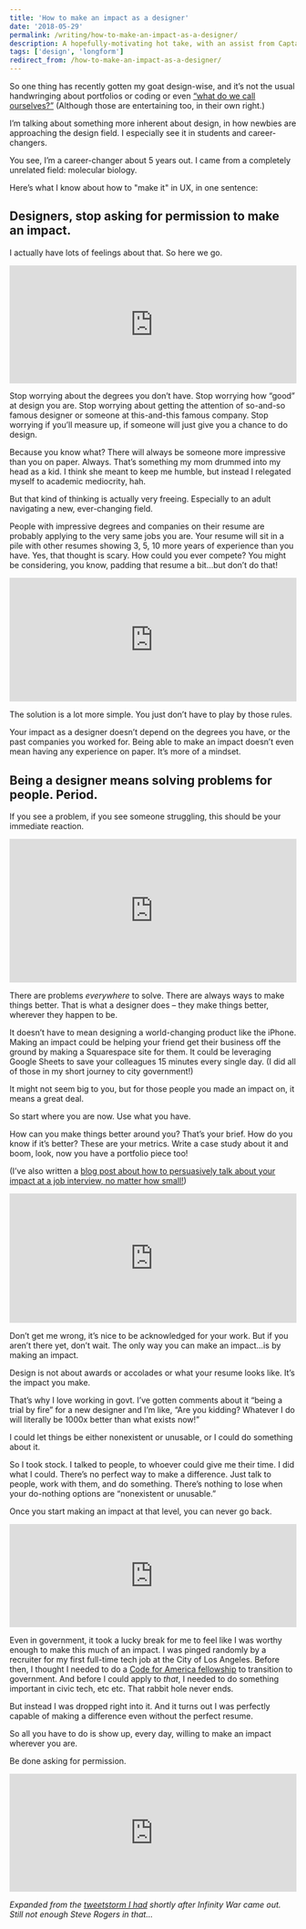 ```yaml
---
title: 'How to make an impact as a designer'
date: '2018-05-29'
permalink: /writing/how-to-make-an-impact-as-a-designer/
description: A hopefully-motivating hot take, with an assist from Captain America.
tags: ['design', 'longform']
redirect_from: /how-to-make-an-impact-as-a-designer/
---
```


So one thing has recently gotten my goat design-wise, and it’s not the usual handwringing about portfolios or coding or even [“what do we call ourselves?”](https://twitter.com/mralancooper/status/992200502740893696) (Although those are entertaining too, in their own right.)

I’m talking about something more inherent about design, in how newbies are approaching the design field. I especially see it in students and career-changers.

You see, I’m a career-changer about 5 years out. I came from a completely unrelated field: molecular biology.

Here’s what I know about how to "make it" in UX, in one sentence:

## Designers, stop asking for permission to make an impact.

I actually have lots of feelings about that. So here we go.

<div style="width: 100%; height: 0; padding-bottom: 41%; position: relative;"><iframe title="Captain America gets out a chair, ready to do a cringe-y PSA for students." allowfullscreen="allowfullscreen" class="giphy-embed" frameborder="0" height="100%" loading="lazy" src="https://giphy.com/embed/xT9IgpTy4UVnddmso0" style="position: absolute;" width="100%"></iframe></div>

Stop worrying about the degrees you don’t have. Stop worrying how “good” at design you are. Stop worrying about getting the attention of so-and-so famous designer or someone at this-and-this famous company. Stop worrying if you’ll measure up, if someone will just give you a chance to do design.

Because you know what? There will always be someone more impressive than you on paper. Always. That’s something my mom drummed into my head as a kid. I think she meant to keep me humble, but instead I relegated myself to academic mediocrity, hah.

But that kind of thinking is actually very freeing. Especially to an adult navigating a new, ever-changing field.

People with impressive degrees and companies on their resume are probably applying to the very same jobs you are. Your resume will sit in a pile with other resumes showing 3, 5, 10 more years of experience than you have. Yes, that thought is scary. How could you ever compete? You might be considering, you know, padding that resume a bit…but don’t do that!

<div style="width: 100%; height: 0; padding-bottom: 43%; position: relative;"><iframe title="Skinny Steve Rogers looks at a poster saying it is illegal to falsify an enlistment form and starts to regret his life choice of falsifying an enlistment form." allowfullscreen="allowfullscreen" class="giphy-embed" frameborder="0" height="100%" loading="lazy" src="https://giphy.com/embed/T2vorreh71Bpm" style="position: absolute;" width="100%"></iframe></div>

The solution is a lot more simple. You just don’t have to play by those rules.

Your impact as a designer doesn’t depend on the degrees you have, or the past companies you worked for. Being able to make an impact doesn’t even mean having any experience on paper. It’s more of a mindset.

## Being a designer means solving problems for people. Period.

If you see a problem, if you see someone struggling, this should be your immediate reaction.

<div style="width: 100%; height: 0; padding-bottom: 50%; position: relative;"><iframe title="Beefy Steve Rogers easily rips apart a log with his bare hands." allowfullscreen="allowfullscreen" class="giphy-embed" frameborder="0" height="100%" loading="lazy" src="https://giphy.com/embed/xTiTnxqtQsFbhrfGZW" style="position: absolute;" width="100%"></iframe></div>

There are problems *everywhere* to solve. There are always ways to make things better. That is what a designer does – they make things better, wherever they happen to be.

It doesn’t have to mean designing a world-changing product like the iPhone. Making an impact could be helping your friend get their business off the ground by making a Squarespace site for them. It could be leveraging Google Sheets to save your colleagues 15 minutes every single day. (I did all of those in my short journey to city government!)

It might not seem big to you, but for those people you made an impact on, it means a great deal.

So start where you are now. Use what you have.

How can you make things better around you? That’s your brief. How do you know if it’s better? These are your metrics. Write a case study about it and boom, look, now you have a portfolio piece too!

(I’ve also written a [blog post about how to persuasively talk about your impact at a job interview, no matter how small!](/writing/job-interviews))

<div style="width: 100%; height: 0; padding-bottom: 45%; position: relative;"><iframe title="Captain America gives the camera a cheesy thumbs up." allowfullscreen="allowfullscreen" class="giphy-embed" frameborder="0" height="100%" loading="lazy" src="https://giphy.com/embed/FVXfv2PW8a6Gc" style="position: absolute;" width="100%"></iframe></div>

Don’t get me wrong, it’s nice to be acknowledged for your work. But if you aren’t there yet, don’t wait. The only way you can make an impact…is by making an impact.

Design is not about awards or accolades or what your resume looks like. It’s the impact you make.

That’s why I love working in govt. I’ve gotten comments about it “being a trial by fire” for a new designer and I’m like, “Are you kidding? Whatever I do will literally be 1000x better than what exists now!”

I could let things be either nonexistent or unusable, or I could do something about it.

So I took stock. I talked to people, to whoever could give me their time. I did what I could. There’s no perfect way to make a difference. Just talk to people, work with them, and do something. There’s nothing to lose when your do-nothing options are “nonexistent or unusable.”

Once you start making an impact at that level, you can never go back.

<div style="width: 100%; height: 0; padding-bottom: 36%; position: relative;"><iframe title="Beaten-up Captain America can do this all day." allowfullscreen="allowfullscreen" class="giphy-embed" frameborder="0" height="100%" loading="lazy" src="https://giphy.com/embed/XV74ZvGRXcZdS" style="position: absolute;" width="100%"></iframe></div>

Even in government, it took a lucky break for me to feel like I was worthy enough to make this much of an impact. I was pinged randomly by a recruiter for my first full-time tech job at the City of Los Angeles. Before then, I thought I needed to do a [Code for America fellowship](https://www.codeforamerica.org/fellowship) to transition to government. And before I could apply to *that*, I needed to do something important in civic tech, etc etc. That rabbit hole never ends.

But instead I was dropped right into it. And it turns out I was perfectly capable of making a difference even without the perfect resume.

So all you have to do is show up, every day, willing to make an impact wherever you are.

Be done asking for permission.

<div style="width: 100%; height: 0; padding-bottom: 41%; position: relative;"><iframe title="Beardy Steve Rogers makes an appearance out of the darkness." allowfullscreen="allowfullscreen" class="giphy-embed" frameborder="0" height="100%" loading="lazy" src="https://giphy.com/embed/3oxHQg1P3AlcbfOtW0" style="position: absolute;" width="100%"></iframe></div>

*Expanded from the [tweetstorm I had](https://twitter.com/anitaycheng/status/992989034673684481) shortly after Infinity War came out. Still not enough Steve Rogers in that…*